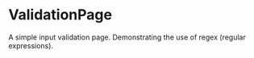 # ValidationPage
A simple input validation page. Demonstrating the use of regex (regular expressions).
